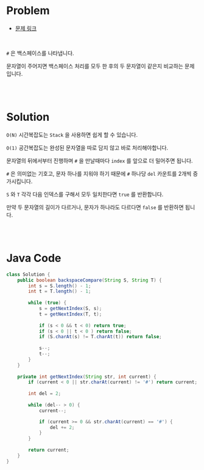 # Problem

- [문제 링크](https://leetcode.com/problems/backspace-string-compare/)

<br>

`#` 은 백스페이스를 나타냅니다.

문자열이 주어지면 백스페이스 처리를 모두 한 후의 두 문자열이 같은지 비교하는 문제입니다.

<br><br>

# Solution

`O(N)` 시간복잡도는 `Stack` 을 사용하면 쉽게 할 수 있습니다.

`O(1)` 공간복잡도는 완성된 문자열을 따로 담지 않고 바로 처리해야합니다.

문자열의 뒤에서부터 진행하며 `#` 을 만날때마다 `index` 를 앞으로 더 밀어주면 됩니다.

`#` 은 의미없는 기호고, 문자 하나를 지워야 하기 때문에 `#` 하나당 `del` 카운트를 2개씩 증가시킵니다.

`S` 와 `T` 각각 다음 인덱스를 구해서 모두 일치한다면 `true` 를 반환합니다.

만약 두 문자열의 길이가 다르거나, 문자가 하나라도 다르다면 `false` 를 반환하면 됩니다.

<br><br>

# Java Code

```java
class Solution {
    public boolean backspaceCompare(String S, String T) {
        int s = S.length() - 1;
        int t = T.length() - 1;
        
        while (true) {
            s = getNextIndex(S, s);
            t = getNextIndex(T, t);
        
            if (s < 0 && t < 0) return true;
            if (s < 0 || t < 0 ) return false;
            if (S.charAt(s) != T.charAt(t)) return false;
            
            s--;
            t--;
        }
    }
    
    private int getNextIndex(String str, int current) {
        if (current < 0 || str.charAt(current) != '#') return current;
        
        int del = 2;
        
        while (del-- > 0) {
            current--;

            if (current >= 0 && str.charAt(current) == '#') {
                del += 2;
            }
        }
        
        return current;
    }
}
```